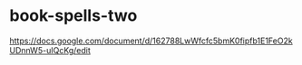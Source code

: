 # book-spells-two

https://docs.google.com/document/d/162788LwWfcfc5bmK0fipfb1E1FeO2kUDnnW5-uIQcKg/edit
